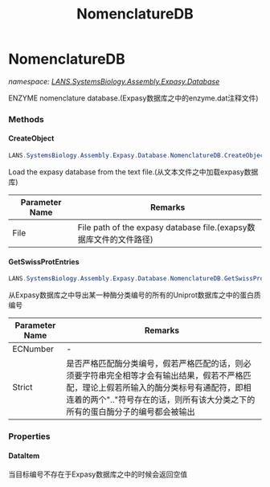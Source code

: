 ﻿---
title: NomenclatureDB
---

# NomenclatureDB
_namespace: [LANS.SystemsBiology.Assembly.Expasy.Database](N-LANS.SystemsBiology.Assembly.Expasy.Database.html)_

ENZYME nomenclature database.(Expasy数据库之中的enzyme.dat注释文件)

### Methods

#### CreateObject
```csharp
LANS.SystemsBiology.Assembly.Expasy.Database.NomenclatureDB.CreateObject(System.String)
```
Load the expasy database from the text file.(从文本文件之中加载expasy数据库)

|Parameter Name|Remarks|
|--------------|-------|
|File|File path of the expasy database file.(exapsy数据库文件的文件路径)|


#### GetSwissProtEntries
```csharp
LANS.SystemsBiology.Assembly.Expasy.Database.NomenclatureDB.GetSwissProtEntries(System.String,System.Boolean)
```
从Expasy数据库之中导出某一种酶分类编号的所有的Uniprot数据库之中的蛋白质编号

|Parameter Name|Remarks|
|--------------|-------|
|ECNumber|-|
|Strict|是否严格匹配酶分类编号，假若严格匹配的话，则必须要字符串完全相等才会有输出结果，假若不严格匹配，理论上假若所输入的酶分类标号有通配符，即相连着的两个".."符号存在的话，则所有该大分类之下的所有的蛋白酶分子的编号都会被输出|




### Properties

#### DataItem
当目标编号不存在于Expasy数据库之中的时候会返回空值

